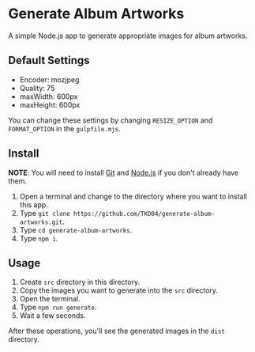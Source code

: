 # Generate Album Artworks

A simple Node.js app to generate appropriate images for album artworks.

## Default Settings

- Encoder: mozjpeg
- Quality: 75
- maxWidth: 600px
- maxHeight: 600px

You can change these settings by changing `RESIZE_OPTION` and `FORMAT_OPTION` in the `gulpfile.mjs`.

## Install

**NOTE**: You will need to install [Git](https://git-scm.com/) and [Node.js](https://nodejs.org/en) if you don't already have them.

1. Open a terminal and change to the directory where you want to install this app.
2. Type `git clone https://github.com/TKD04/generate-album-artworks.git`.
3. Type `cd generate-album-artworks`.
4. Type `npm i`.

## Usage

1. Create `src` directory in this directory.
2. Copy the images you want to generate into the `src` directory.
3. Open the terminal.
4. Type `npm run generate`.
5. Wait a few seconds.

After these operations, you'll see the generated images in the `dist` directory.
